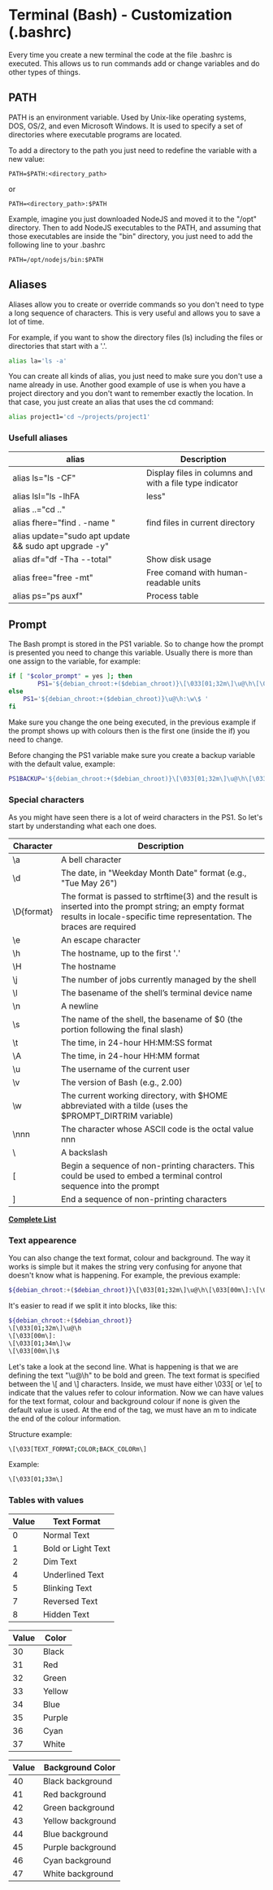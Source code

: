 # Terminal (Bash) - Customization (.bashrc)

Every time you create a new terminal the code at the file .bashrc is executed. This allows us to run commands add or change variables and do other types of things.

## PATH

PATH is an environment variable. Used by Unix-like operating systems, DOS, OS/2, and even Microsoft Windows. It is used to specify a set of directories where executable programs are located.

To add a directory to the path you just need to redefine the variable with a new value:
```
PATH=$PATH:<directory_path>
```
or
```
PATH=<directory_path>:$PATH
```

Example, imagine you just downloaded NodeJS and moved it to the "/opt" directory. Then to add NodeJS executables to the PATH, and assuming that those executables are inside the "bin" directory, you just need to add the following line to your .bashrc
```
PATH=/opt/nodejs/bin:$PATH
```

## Aliases

Aliases allow you to create or override commands so you don't need to type a long sequence of characters. This is very useful and allows you to save a lot of time.

For example, if you want to show the directory files (ls) including the files or directories that start with a '.'.
```bash
alias la='ls -a'
```

You can create all kinds of alias, you just need to make sure you don't use a name already in use. Another good example of use is when you have a project directory and you don't want to remember exactly the location. In that case, you just create an alias that uses the cd command:
```bash
alias project1='cd ~/projects/project1'
```

### Usefull aliases

| alias | Description |
| ------ | ----------- |
| alias ls="ls -CF" |  Display files in columns and with a file type indicator |
| alias lsl="ls -lhFA | less" | View long directories |
| alias ..="cd .." | 
| alias fhere="find . -name " | find files in current directory |
| alias update="sudo apt update && sudo apt upgrade -y" | |
| alias df="df -Tha --total" | Show disk usage |
| alias free="free -mt" | Free comand with human-readable units |
| alias ps="ps auxf" | Process table |


## Prompt

The Bash prompt is stored in the PS1 variable. So to change how the prompt is presented you need to change this variable. Usually there is more than one assign to the variable, for example:

```bash
if [ "$color_prompt" = yes ]; then
        PS1='${debian_chroot:+($debian_chroot)}\[\033[01;32m\]\u@\h\[\033[00m\]:\[\033[01;34m\]\w\[\033[00m\]\$ '
else
    PS1='${debian_chroot:+($debian_chroot)}\u@\h:\w\$ '
fi
```
Make sure you change the one being executed, in the previous example if the prompt shows up with colours then is the first one (inside the if) you need to change.

Before changing the PS1 variable make sure you create a backup variable with the default value, example: 
```bash
PS1BACKUP='${debian_chroot:+($debian_chroot)}\[\033[01;32m\]\u@\h\[\033[00m\]:\[\033[01;34m\]\w\[\033[00m\]\$ '
```

### Special characters

As you might have seen there is a lot of weird characters in the PS1. So let's start by understanding what each one does.

| Character | Description |
| ------ | ----------- |
|\a |A bell character |
|\d |The date, in "Weekday Month Date" format (e.g., "Tue May 26") |
|\D{format} |The format is passed to strftime(3) and the result is inserted into the prompt string; an empty format results in locale-specific time representation. The braces are required |
|\e |An escape character |
|\h |The hostname, up to the first '.' |
|\H |The hostname |
|\j |The number of jobs currently managed by the shell |
|\l |The basename of the shell’s terminal device name |
|\n |A newline |
|\s |The name of the shell, the basename of $0 (the portion following the final slash) |
|\t |The time, in 24-hour HH:MM:SS format |
|\A |The time, in 24-hour HH:MM format |
|\u |The username of the current user |
|\v |The version of Bash (e.g., 2.00) |
|\w |The current working directory, with $HOME abbreviated with a tilde (uses the $PROMPT_DIRTRIM variable) |
|\nnn |The character whose ASCII code is the octal value nnn |
|\\ |A backslash |
|\[ |Begin a sequence of non-printing characters. This could be used to embed a terminal control sequence into the prompt |
|\] |End a sequence of non-printing characters 
[**Complete List**](https://www.gnu.org/savannah-checkouts/gnu/bash/manual/bash.html#Controlling-the-Prompt)

### Text appearence

You can also change the text format, colour and background. The way it works is simple but it makes the string very confusing for anyone that doesn't know what is happening. For example, the previous example:

```bash
${debian_chroot:+($debian_chroot)}\[\033[01;32m\]\u@\h\[\033[00m\]:\[\033[01;34m\]\w\[\033[00m\]\$ 
```

It's easier to read if we split it into blocks, like this:

```bash
${debian_chroot:+($debian_chroot)}
\[\033[01;32m\]\u@\h
\[\033[00m\]:
\[\033[01;34m\]\w
\[\033[00m\]\$ 
```

Let's take a look at the second line. What is happening is that we are defining the text "\u@\h" to be bold and green.
The text format is specified between the \\[ and \\] characters. Inside, we must have either \033[ or \e[ to indicate that the values refer to colour information. Now we can have values for the text format, colour and background colour if none is given the default value is used. At the end of the tag, we must have an m to indicate the end of the colour information.

Structure example:
```bash
\[\033[TEXT_FORMAT;COLOR;BACK_COLORm\]
```

Example:
```bash
\[\033[01;33m\]
```

### Tables with values

| Value | Text Format |
| ------ | ----------- |
| 0 | Normal Text | 
| 1 | Bold or Light Text |
| 2 | Dim Text |
| 4 | Underlined Text |
| 5 | Blinking Text |
| 7 | Reversed Text |
| 8 | Hidden Text |

| Value | Color |
| ------ | ----------- |
| 30 | Black |
| 31 | Red |
| 32 | Green |
| 33 | Yellow |
| 34 | Blue |
| 35 | Purple |
| 36 | Cyan |
| 37 | White |

| Value | Background Color |
| ------ | ----------- |
| 40 | Black background |
| 41 | Red background |
| 42 | Green background |
| 43 | Yellow background |
| 44 | Blue background |
| 45 | Purple background |
| 46 | Cyan background |
| 47 | White background |

